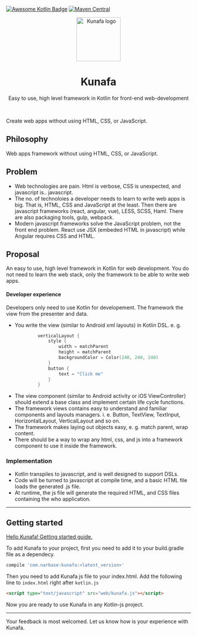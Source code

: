 [![Awesome Kotlin Badge](https://kotlin.link/awesome-kotlin.svg)](https://github.com/KotlinBy/awesome-kotlin)
[![Maven Central](https://img.shields.io/maven-central/v/com.narbase/kunafa.svg)](https://mvnrepository.com/artifact/com.narbase/kunafa)

<div align="center">
  <img alt="Kunafa logo" src="https://github.com/Kabbura/Kunafa/raw/master/logo.svg" height="120" />
</div>

<div align="center">
  <h1>Kunafa</h1>
  <p>Easy to use, high level framework in Kotlin for front-end web-development</p>
  <br>
</div>

Create web apps without using HTML, CSS, or JavaScript.

## Philosophy
Web apps framework without using HTML, CSS, or JavaScript.

## Problem

* Web technologies are pain. Html is verbose, CSS is unexpected, and javascript is.. javascript.
* The no. of technoloies a developer needs to learn to write web apps is big. That is, HTML, CSS and JavaScript at the least. Then there are javascript frameworks (react, angular, vue), LESS, SCSS, Haml. There are also packaging tools, gulp, webpack.
* Modern javascript frameworks solve the JavaScript problem, not the front end problem. React use JSX (embeded HTML in javascript) while Angular requires CSS and HTML.

## Proposal
An easy to use, high level framework in Kotlin for web development. You do not need to learn the web stack, only the framework to be able to write web apps.

#### Developer experience
Developers only need to use Kotlin for developement. The framework the view from the presenter and data.

- You write the view (similar to Android xml layouts) in Kotlin DSL. e. g.
```kotlin
            verticalLayout {
                style {
                    width = matchParent
                    height = matchParent
                    backgroundColor = Color(240, 240, 240)
                }
                button {
                    text = "Click me"
                }
            }

  ```

- The view component (similar to Android activity or iOS ViewController) should extend a base class and implement certain life cycle functions.
- The framework views contains easy to understand and familiar components and layouts managers. i. e. Button, TextView, TextInput, HorizontalLayout, VerticalLayout and so on.
- The framework makes laying out objects easy, e. g.  match parent, wrap content.
- There should be a way to wrap any html, css, and js into a framework component to use it inside the framework.

### Implementation

- Kotlin transpiles to javascript, and is well designed to support DSLs.
- Code will be turned to javascript at compile time, and a basic HTML file loads the generated .js file.
- At runtime, the js file will generate the required HTML, and CSS files containing the who application.

---
## Getting started

 [Hello Kunafa! Getting started guide.](https://github.com/Kabbura/Kunafa/wiki/Hello-Kunafa)

To add Kunafa to your project, first you need to add it to your build.gradle file as a dependecy. 
```groovy
compile 'com.narbase:kunafa:<latest_version>'
````
Then you need to add Kunafa js file to your index.html. Add the following line to `index.html` right after `kotlin.js` 
```html
<script type="text/javascript" src="web/kunafa.js"></script>
```
Now you are ready to use Kunafa in any Kotlin-js project.

---

Your feedback is most welcomed. Let us know how is your experience with Kunafa. 
